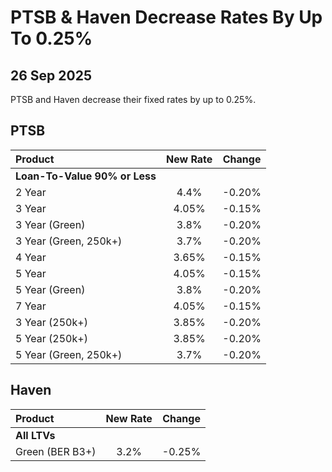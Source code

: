 # PTSB & Haven Decrease Rates By Up To 0.25%

## 26 Sep 2025

PTSB and Haven decrease their fixed rates by up to 0.25%.

## PTSB

| Product | New Rate | Change |
| :--- | :----: | :----: |
| **Loan-To-Value 90% or Less** | | |
| 2 Year | 4.4% | -0.20% |
| 3 Year | 4.05% | -0.15% |
| 3 Year (Green) | 3.8% | -0.20% |
| 3 Year (Green, 250k+) | 3.7% | -0.20% |
| 4 Year | 3.65% | -0.15% |
| 5 Year | 4.05% | -0.15% |
| 5 Year (Green) | 3.8% | -0.20% |
| 7 Year | 4.05% | -0.15% |
| 3 Year (250k+) | 3.85% | -0.20% |
| 5 Year (250k+) | 3.85% | -0.20% |
| 5 Year (Green, 250k+) | 3.7% | -0.20% |


## Haven

| Product | New Rate | Change |
| :--- | :----: | :----: |
| **All LTVs** | | |
| Green (BER B3+) | 3.2% | -0.25% |

